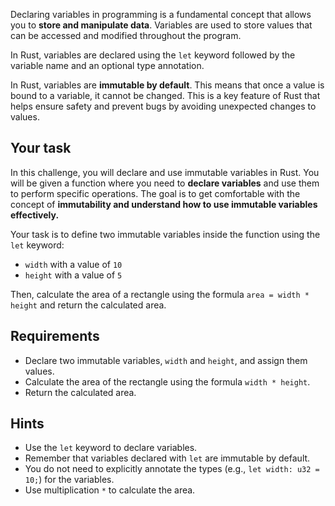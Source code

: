 Declaring variables in programming is a fundamental concept that allows you to **store and manipulate data**. Variables are used to store values that can be accessed and modified throughout the program.

In Rust, variables are declared using the `let` keyword followed by the variable name and an optional type annotation.

In Rust, variables are **immutable by default**. This means that once a value is bound to a variable, it cannot be changed. This is a key feature of Rust that helps ensure safety and prevent bugs by avoiding unexpected changes to values.

## Your task

In this challenge, you will declare and use immutable variables in Rust. You will be given a function where you need to **declare variables** and use them to perform specific operations. The goal is to get comfortable with the concept of **immutability and understand how to use immutable variables effectively.**

Your task is to define two immutable variables inside the function using the `let` keyword:

- `width` with a value of `10`
- `height` with a value of `5`

Then, calculate the area of a rectangle using the formula `area = width * height` and return the calculated area.

## Requirements

- Declare two immutable variables, `width` and `height`, and assign them values.
- Calculate the area of the rectangle using the formula `width * height`.
- Return the calculated area.

## Hints

- Use the `let` keyword to declare variables.
- Remember that variables declared with `let` are immutable by default.
- You do not need to explicitly annotate the types (e.g., `let width: u32 = 10;`) for the variables.
- Use multiplication `*` to calculate the area.
